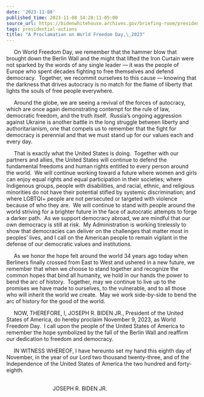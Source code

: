 ```yaml
---
date: '2023-11-08'
published_time: 2023-11-08 14:28:11-05:00
source_url: https://bidenwhitehouse.archives.gov/briefing-room/presidential-actions/2023/11/08/a-proclamation-on-world-freedom-day-2023/
tags: presidential-actions
title: "A Proclamation on World Freedom Day,\_2023"
---
```

 
     On World Freedom Day, we remember that the hammer blow that brought
down the Berlin Wall and the might that lifted the Iron Curtain were not
sparked by the words of any single leader — it was the people of Europe
who spent decades fighting to free themselves and defend democracy.
 Together, we recommit ourselves to this cause — knowing that the
darkness that drives autocracy is no match for the flame of liberty that
lights the souls of free people everywhere.  
  
     Around the globe, we are seeing a revival of the forces of
autocracy, which are once again demonstrating contempt for the rule of
law, democratic freedom, and the truth itself.  Russia’s ongoing
aggression against Ukraine is another battle in the long struggle
between liberty and authoritarianism, one that compels us to remember
that the fight for democracy is perennial and that we must stand up for
our values each and every day.  
  
     That is exactly what the United States is doing.  Together with our
partners and allies, the United States will continue to defend the
fundamental freedoms and human rights entitled to every person around
the world.  We will continue working toward a future where women and
girls can enjoy equal rights and equal participation in their societies;
where Indigenous groups, people with disabilities, and racial, ethnic,
and religious minorities do not have their potential stifled by systemic
discrimination; and where LGBTQI+ people are not persecuted or targeted
with violence because of who they are.  We will continue to stand with
people around the world striving for a brighter future in the face of
autocratic attempts to forge a darker path.  As we support democracy
abroad, we are mindful that our own democracy is still at risk.  My
Administration is working tirelessly to show that democracies can
deliver on the challenges that matter most in peoples’ lives, and I call
on the American people to remain vigilant in the defense of our
democratic values and institutions.  
  
     As we honor the hope felt around the world 34 years ago today when
Berliners finally crossed from East to West and ushered in a new future,
we remember that when we choose to stand together and recognize the
common hopes that bind all humanity, we hold in our hands the power to
bend the arc of history.  Together, may we continue to live up to the
promises we have made to ourselves, to the vulnerable, and to all those
who will inherit the world we create.  May we work side-by-side to bend
the arc of history for the good of the world.  
  
     NOW, THEREFORE, I, JOSEPH R. BIDEN JR., President of the United
States of America, do hereby proclaim November 9, 2023, as World Freedom
Day.  I call upon the people of the United States of America to remember
the hope symbolized by the fall of the Berlin Wall and reaffirm our
dedication to freedom and democracy.  
  
     IN WITNESS WHEREOF, I have hereunto set my hand this eighth day of
November, in the year of our Lord two thousand twenty-three, and of the
Independence of the United States of America the two hundred and
forty-eighth.  
 

                               JOSEPH R. BIDEN JR.
